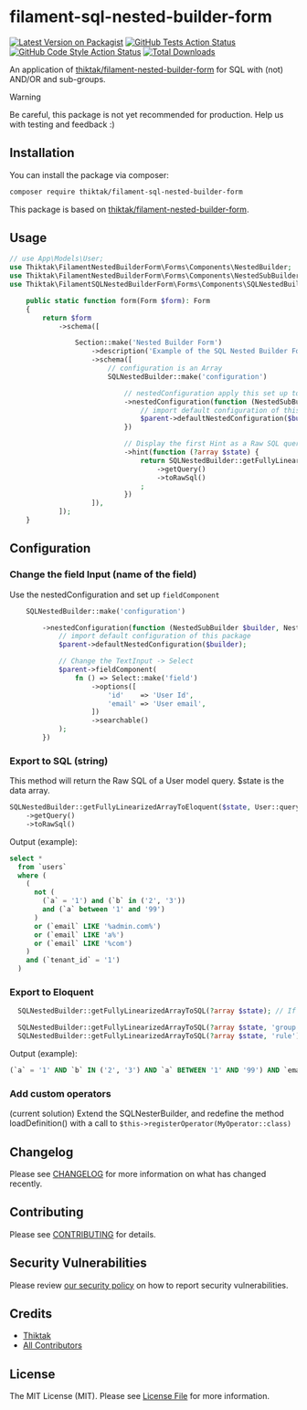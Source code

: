 # filament-sql-nested-builder-form

[![Latest Version on Packagist](https://img.shields.io/packagist/v/thiktak/filament-sql-nested-builder-form.svg?style=flat-square)](https://packagist.org/packages/thiktak/filament-sql-nested-builder-form)
[![GitHub Tests Action Status](https://img.shields.io/github/actions/workflow/status/thiktak/filament-sql-nested-builder-form/run-tests.yml?branch=main&label=tests&style=flat-square)](https://github.com/thiktak/filament-sql-nested-builder-form/actions?query=workflow%3Arun-tests+branch%3Amain)
[![GitHub Code Style Action Status](https://img.shields.io/github/actions/workflow/status/thiktak/filament-sql-nested-builder-form/fix-php-code-style-issues.yml?branch=main&label=code%20style&style=flat-square)](https://github.com/thiktak/filament-sql-nested-builder-form/actions?query=workflow%3A"Fix+PHP+code+style+issues"+branch%3Amain)
[![Total Downloads](https://img.shields.io/packagist/dt/thiktak/filament-sql-nested-builder-form.svg?style=flat-square)](https://packagist.org/packages/thiktak/filament-sql-nested-builder-form)


An application of [thiktak/filament-nested-builder-form](https://github.com/Thiktak//filament-nested-builder-form) for SQL with (not) AND/OR and sub-groups.

> [!WARNING]
> Be careful, this package is not yet recommended for production.
> Help us with testing and feedback :)

## Installation

You can install the package via composer:

```bash
composer require thiktak/filament-sql-nested-builder-form
```

This package is based on [thiktak/filament-nested-builder-form](https://github.com/Thiktak//filament-nested-builder-form).

## Usage

```php
// use App\Models\User;
use Thiktak\FilamentNestedBuilderForm\Forms\Components\NestedBuilder;
use Thiktak\FilamentNestedBuilderForm\Forms\Components\NestedSubBuilder;
use Thiktak\FilamentSQLNestedBuilderForm\Forms\Components\SQLNestedBuilder;

    public static function form(Form $form): Form
    {
        return $form
            ->schema([

                Section::make('Nested Builder Form')
                    ->description('Example of the SQL Nested Builder Form (SQL Query)')
                    ->schema([
                        // configuration is an Array
                        SQLNestedBuilder::make('configuration')

                            // nestedConfiguration apply this set up to all children
                            ->nestedConfiguration(function (NestedSubBuilder $builder, NestedBuilder $parent) {
                                // import default configuration of this package
                                $parent->defaultNestedConfiguration($builder);
                            })

                            // Display the first Hint as a Raw SQL query of User Model
                            ->hint(function (?array $state) {
                                return SQLNestedBuilder::getFullyLinearizedArrayToEloquent($state, User::query())
                                    ->getQuery()
                                    ->toRawSql()
                                ;
                            })
                    ]),
            ]);
    }
```

## Configuration

### Change the field Input (name of the field)
Use the nestedConfiguration and set up ```fieldComponent```

```php
    SQLNestedBuilder::make('configuration')

        ->nestedConfiguration(function (NestedSubBuilder $builder, NestedBuilder $parent) {
            // import default configuration of this package
            $parent->defaultNestedConfiguration($builder);

            // Change the TextInput -> Select
            $parent->fieldComponent(
                fn () => Select::make('field')
                    ->options([
                        'id'    => 'User Id',
                        'email' => 'User email',
                    ])
                    ->searchable()
            );
        })
```

### Export to SQL (string)
This method will return the Raw SQL of a User model query. $state is the data array.

```php
SQLNestedBuilder::getFullyLinearizedArrayToEloquent($state, User::query())
    ->getQuery()
    ->toRawSql()
```

Output (example):

```SQL
select *
  from `users`
  where (
    (
      not (
        (`a` = '1') and (`b` in ('2', '3'))
        and (`a` between '1' and '99')
      )
      or (`email` LIKE '%admin.com%')
      or (`email` LIKE 'a%')
      or (`email` LIKE '%com')
    )
    and (`tenant_id` = '1')
  )
```

### Export to Eloquent

```php
  SQLNestedBuilder::getFullyLinearizedArrayToSQL(?array $state); // If consume the whole array

  SQLNestedBuilder::getFullyLinearizedArrayToSQL(?array $state, 'group'); // if level of group
  SQLNestedBuilder::getFullyLinearizedArrayToSQL(?array $state, 'rule'); // if level of rule
```

Output (example):

```SQL
(`a` = '1' AND `b` IN ('2', '3') AND `a` BETWEEN '1' AND '99') AND `email` LIKE '%admin.com%' AND `email` LIKE 'a%' AND `email` LIKE '%com'
```

### Add custom operators

(current solution) Extend the SQLNesterBuilder, and redefine the method loadDefinition() with a call to ```$this->registerOperator(MyOperator::class)```


## Changelog

Please see [CHANGELOG](CHANGELOG.md) for more information on what has changed recently.

## Contributing

Please see [CONTRIBUTING](.github/CONTRIBUTING.md) for details.

## Security Vulnerabilities

Please review [our security policy](../../security/policy) on how to report security vulnerabilities.

## Credits

- [Thiktak](https://github.com/Thiktak)
- [All Contributors](../../contributors)

## License

The MIT License (MIT). Please see [License File](LICENSE.md) for more information.
